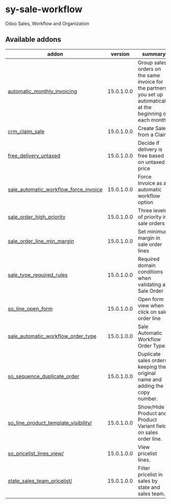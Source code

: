 # sy-sale-workflow
Odoo Sales, Workflow and Organization

[//]: # (addons)

Available addons
----------------
addon | version | summary
--- | --- | ---
[automatic_monthly_invoicing](automatic_monthly_invoicing/) | 15.0.1.0.0 | Group sales orders on the same invoice for the partners you set up automatically at the beginning of each month.
[crm_claim_sale](crm_claim_sale/) | 15.0.1.0.0 | Create Sales from a Claim.
[free_delivery_untaxed](free_delivery_untaxed/) | 15.0.1.0.0 | Decide if delivery is free based on untaxed price
[sale_automatic_workflow_force_invoice](sale_automatic_workflow_force_invoice/) | 15.0.1.0.0 | Force Invoice as an automatic workflow option
[sale_order_high_priority](sale_order_high_priority/) | 15.0.1.0.0 | Three levels of priority in sale orders
[sale_order_line_min_margin](sale_order_line_min_margin/) | 15.0.1.0.0 | Set minimum margin in sale order lines
[sale_type_required_rules](sale_order_high_priority/) | 15.0.1.0.0 | Required domain conditions when validating a Sale Order
[so_line_open_form](so_line_open_form/) | 15.0.1.0.0 | Open form view when click on sale order line
[sale_automatic_workflow_order_type](sale_automatic_workflow_order_type/) | 15.0.1.0.0 | Sale Automatic Workflow Order Type.
[so_sequence_duplicate_order](so_sequence_duplicate_order/) | 15.0.1.0.0 | Duplicate sales orders keeping the original name and adding the copy number.
[so_line_product_template_visibility/](so_line_product_template_visibility/) | 15.0.1.0.0 | Show/Hide Product and Product Variant fields on sales order line.
[so_pricelist_lines_view/](so_pricelist_lines_view/) | 15.0.1.0.0 | View pricelist lines.
[state_sales_team_pricelist/](state_sales_team_pricelist/) | 15.0.1.0.0 | Filter pricelist in sales by state and sales team.

[//]: # (end addons)
